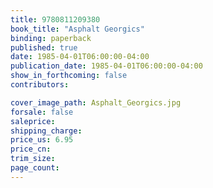```yaml
---
title: 9780811209380
book_title: "Asphalt Georgics"
binding: paperback
published: true
date: 1985-04-01T06:00:00-04:00
publication_date: 1985-04-01T06:00:00-04:00
show_in_forthcoming: false
contributors:

cover_image_path: Asphalt_Georgics.jpg
forsale: false
saleprice:
shipping_charge:
price_us: 6.95
price_cn:
trim_size:
page_count:
---
```


